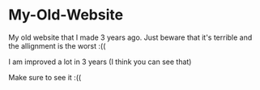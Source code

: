 # My-Old-Website

My old website that I made 3 years ago. Just beware that it's terrible and the allignment is the worst :((

I am improved a lot in 3 years (I think you can see that)

Make sure to see it :((

